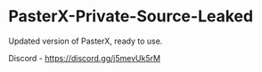 
# PasterX-Private-Source-Leaked

Updated version of PasterX, ready to use.

Discord - https://discord.gg/j5mevUk5rM
                                                                                        